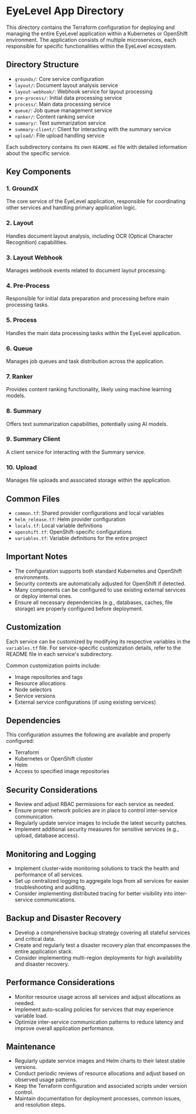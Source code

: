 # EyeLevel App Directory

This directory contains the Terraform configuration for deploying and managing the entire EyeLevel application within a Kubernetes or OpenShift environment. The application consists of multiple microservices, each responsible for specific functionalities within the EyeLevel ecosystem.

## Directory Structure

- `groundx/`: Core service configuration
- `layout/`: Document layout analysis service
- `layout-webhook/`: Webhook service for layout processing
- `pre-process/`: Initial data processing service
- `process/`: Main data processing service
- `queue/`: Job queue management service
- `ranker/`: Content ranking service
- `summary/`: Text summarization service
- `summary-client/`: Client for interacting with the summary service
- `upload/`: File upload handling service

Each subdirectory contains its own `README.md` file with detailed information about the specific service.

## Key Components

### 1. GroundX

The core service of the EyeLevel application, responsible for coordinating other services and handling primary application logic.

### 2. Layout

Handles document layout analysis, including OCR (Optical Character Recognition) capabilities.

### 3. Layout Webhook

Manages webhook events related to document layout processing.

### 4. Pre-Process

Responsible for initial data preparation and processing before main processing tasks.

### 5. Process

Handles the main data processing tasks within the EyeLevel application.

### 6. Queue

Manages job queues and task distribution across the application.

### 7. Ranker

Provides content ranking functionality, likely using machine learning models.

### 8. Summary

Offers text summarization capabilities, potentially using AI models.

### 9. Summary Client

A client service for interacting with the Summary service.

### 10. Upload

Manages file uploads and associated storage within the application.

## Common Files

- `common.tf`: Shared provider configurations and local variables
- `helm_release.tf`: Helm provider configuration
- `locals.tf`: Local variable definitions
- `openshift.tf`: OpenShift-specific configurations
- `variables.tf`: Variable definitions for the entire project

## Important Notes

- The configuration supports both standard Kubernetes and OpenShift environments.
- Security contexts are automatically adjusted for OpenShift if detected.
- Many components can be configured to use existing external services or deploy internal ones.
- Ensure all necessary dependencies (e.g., databases, caches, file storage) are properly configured before deployment.

## Customization

Each service can be customized by modifying its respective variables in the `variables.tf` file. For service-specific customization details, refer to the README file in each service's subdirectory.

Common customization points include:
- Image repositories and tags
- Resource allocations
- Node selectors
- Service versions
- External service configurations (if using existing services)

## Dependencies

This configuration assumes the following are available and properly configured:
- Terraform
- Kubernetes or OpenShift cluster
- Helm
- Access to specified image repositories

## Security Considerations

- Review and adjust RBAC permissions for each service as needed.
- Ensure proper network policies are in place to control inter-service communication.
- Regularly update service images to include the latest security patches.
- Implement additional security measures for sensitive services (e.g., upload, database access).

## Monitoring and Logging

- Implement cluster-wide monitoring solutions to track the health and performance of all services.
- Set up centralized logging to aggregate logs from all services for easier troubleshooting and auditing.
- Consider implementing distributed tracing for better visibility into inter-service communications.

## Backup and Disaster Recovery

- Develop a comprehensive backup strategy covering all stateful services and critical data.
- Create and regularly test a disaster recovery plan that encompasses the entire application stack.
- Consider implementing multi-region deployments for high availability and disaster recovery.

## Performance Considerations

- Monitor resource usage across all services and adjust allocations as needed.
- Implement auto-scaling policies for services that may experience variable load.
- Optimize inter-service communication patterns to reduce latency and improve overall application performance.

## Maintenance

- Regularly update service images and Helm charts to their latest stable versions.
- Conduct periodic reviews of resource allocations and adjust based on observed usage patterns.
- Keep the Terraform configuration and associated scripts under version control.
- Maintain documentation for deployment processes, common issues, and resolution steps.